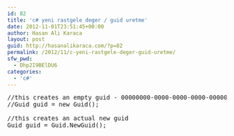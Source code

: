 ```yaml
---
id: 82
title: 'c# yeni rastgele deger / guid uretme'
date: 2012-11-01T23:51:45+00:00
author: Hasan Ali Karaca
layout: post
guid: http://hasanalikaraca.com/?p=82
permalink: /2012/11/c-yeni-rastgele-deger-guid-uretme/
sfw_pwd:
  - Dhp2I9BElDU6
categories:
  - 'c#'
---
```

<pre class="brush: csharp; title: ; notranslate" title="">//this creates an empty guid - 00000000-0000-0000-0000-000000000000
//Guid guid = new Guid();

//this creates an actual new guid
Guid guid = Guid.NewGuid();
</pre>
 